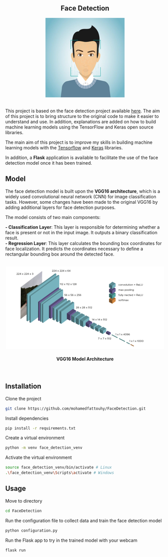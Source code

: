<div align="center">

## Face Detection

<img src="static/face_detection.jpg" alt="Face Detection" width="250px" height="250px">

</div>

<br>


This project is based on the face detection project available [here](https://github.com/nicknochnack/FaceDetection/tree/main). The aim of this project is to bring structure to the original code to make it easier to understand and use. In addition, explanations are added on how to build machine learning models using the TensorFlow and Keras open source libraries.

The main aim of this project is to improve my skills in building machine learning models with the [Tensorflow](https://www.tensorflow.org/?hl=fr) and [Keras](https://www.tensorflow.org/?hl=fr) libraries.

In addition, a **Flask** application is available to facilitate the use of the face detection model once it has been trained.


## Model 

The face detection model is built upon the **VGG16 architecture**, which is a widely used convolutional neural network (CNN) for image classification tasks. However, some changes have been made to the original VGG16 by adding additional layers for face detection purposes.

The model consists of two main components:

**- Classification Layer**: This layer is responsible for determining whether a face is present or not in the input image. It outputs a binary classification result.  
**- Regression Layer**: This layer calculates the bounding box coordinates for face localization. It predicts the coordinates necessary to define a rectangular bounding box around the detected face.

<br>

<div align="center">
<img src="static/VGG16.png" alt="VGG16 Model" width="500px" height="260px">
<h4> VGG16 Model Architecture</h4>
</div>

<br>

## Installation

Clone the project
```bash
git clone https://github.com/mohamedfattouhy/FaceDetection.git
```

Install dependencies
```bash
pip install -r requirements.txt
```

Create a virtual environment
```bash
python -m venv face_detection_venv
```

Activate the virtual environment
```bash
source face_detection_venv/bin/activate # Linux
.\face_detection_venv\Scripts\activate # Windows 
```

## Usage

Move to directory
```bash
cd FaceDetection
````

Run the configuration file to collect data and train the face detection model
```bash
python configuration.py
````

Run the Flask app to try in the trained model with your webcam
```bash
flask run
````




